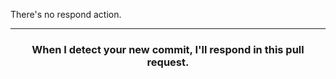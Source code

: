 There's no respond action.

<hr>
<h3 align="center">When I detect your new commit, I'll respond in this pull request.</h3>

